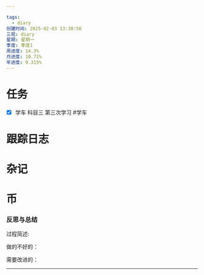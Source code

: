 ```yaml
---

tags:
  - diary
创建时间: 2025-02-03 13:30:50
三观: diary
星期: 星期一
季度: 季度1
周进度: 14.3%
月进度: 10.71%
年进度: 9.315%
---
```


# 任务
- [x] 学车 科目三 第三次学习  #学车


# 跟踪日志


# 杂记

# 币

### 反思与总结

过程简述: 

做的不好的：

需要改进的：

---

